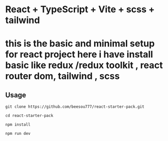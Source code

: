 # React + TypeScript + Vite + scss + tailwind

# this is the basic and minimal setup for react project here i have install basic like redux /redux toolkit ,  react router dom, tailwind , scss 

## Usage
```
git clone https://github.com/beesou777/react-starter-pack.git
```

```
cd react-starter-pack
```

```
npm install
```

```
npm run dev
```
